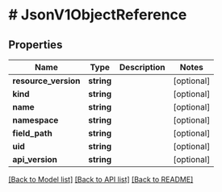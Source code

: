 # # JsonV1ObjectReference

## Properties

Name | Type | Description | Notes
------------ | ------------- | ------------- | -------------
**resource_version** | **string** |  | [optional]
**kind** | **string** |  | [optional]
**name** | **string** |  | [optional]
**namespace** | **string** |  | [optional]
**field_path** | **string** |  | [optional]
**uid** | **string** |  | [optional]
**api_version** | **string** |  | [optional]

[[Back to Model list]](../../README.md#models) [[Back to API list]](../../README.md#endpoints) [[Back to README]](../../README.md)

